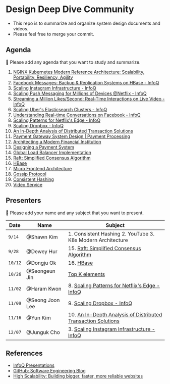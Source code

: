 # Design Deep Dive Community

- This repo is to summarize and organize system design documents and videos.
- Please feel free to merge your commit.

## Agenda

🌿 Please add any agenda that you want to study and summarize.

1. [NGINX Kubernetes Modern Reference Architecture: Scalability, Portability, Resiliency, Agility](./01-nginx-k8s-modern-ref-architecture-scalability-resiliency/)
2. [Facebook Messages: Backup & Replication Systems on HBase - InfoQ](https://www.infoq.com/presentations/facebook-backup/)
3. [Scaling Instagram Infrastructure - InfoQ](https://www.infoq.com/presentations/instagram-scale-infrastructure/)
4. [Scaling Push Messaging for Millions of Devices @Netflix - InfoQ](https://www.infoq.com/presentations/neflix-push-messaging-scale/?useSponsorshipSuggestions=true)
5. [Streaming a Million Likes/Second: Real-Time Interactions on Live Video - InfoQ](https://www.infoq.com/presentations/linkedin-play-akka-distributed-systems/#idp_register/)
6. [Scaling Uber's Elasticsearch Clusters - InfoQ](https://www.infoq.com/presentations/uber-elasticsearch-clusters/?useSponsorshipSuggestions=true)
7. [Understanding Real-time Conversations on Facebook - InfoQ](https://www.infoq.com/presentations/facebook-real-time-conversations/)
8. [Scaling Patterns for Netflix's Edge - InfoQ](https://www.infoq.com/presentations/netflix-edge-scalability-patterns/)
9. [Scaling Dropbox - InfoQ](https://www.infoq.com/presentations/dropbox-infrastructure/)
10. [An In-Depth Analysis of Distributed Transaction Solutions
    ](https://www.alibabacloud.com/blog/an-in-depth-analysis-of-distributed-transaction-solutions_597232)
11. [Payment Gateway System Design | Payment Processing](https://youtu.be/NxjGFIgFCbg)
12. [Architecting a Modern Financial Institution](https://youtu.be/VYuToviSx5Q)
13. [Designing a Payment System](https://newsletter.pragmaticengineer.com/p/designing-a-payment-system)
14. [Global Load Balancer Implementation](https://docs.microsoft.com/en-us/azure/architecture/guide/technology-choices/load-balancing-overview)
15. [Raft: Simplified Consensus Algorithm](https://raft.github.io/raft.pdf)
16. [HBase](https://www.infoq.com/presentations/facebook-backup/)
17. [Micro Frontend Architecture](https://micro-frontends.org/)
18. [Gossip Protocol](https://www.educative.io/answers/what-is-gossip-protocol)
19. [Consistent Hashing](./19-consistent-hashing/)
20. [Video Service](./20-video-service/)

## Presenters

🌿 Please add your name and any subject that you want to present.

| Date    | Name            | Subject                                                                     |
| ------- | --------------- | --------------------------------------------------------------------------- |
| `9/14`  | @Shawn Kim      | 1. Consistent Hashing 2. YouTube 3. K8s Modern Architecture                 |
| `9/28`  | @Dewey Hur      | 15. [Raft: Simplified Consensus Algorithm](https://raft.github.io/raft.pdf) |
| `10/12` | @Dongju Ok      | 16. [HBase](https://www.infoq.com/presentations/facebook-backup/)           |
| `10/26` | @Seongeun Jin   | [Top K elements](https://serhatgiydiren.com/system-design-interview-top-k-problem-heavy-hitters/)          |
| `11/02` | @Haram Kwon     | 8. [Scaling Patterns for Netflix's Edge - InfoQ](https://www.infoq.com/presentations/netflix-edge-scalability-patterns/)|
| `11/09` | @Seong Joon Lee | 9. [Scaling Dropbox - InfoQ](https://www.infoq.com/presentations/dropbox-infrastructure/)|
| `11/16` | @Yun Kim        | 10. [An In-Depth Analysis of Distributed Transaction Solutions](https://tinyurl.com/25c3975k) |
| `12/07` | @Junguk Cho     | 3. [Scaling Instagram Infrastructure - InfoQ](https://www.infoq.com/presentations/instagram-scale-infrastructure/) |

## References

- [InfoQ Presentations](https://www.infoq.com/presentations/)
- [GitHub: Software Engineering Blog](https://github.com/kilimchoi/engineering-blogs)
- [High Scalability: Building bigger, faster, more reliable websites](http://highscalability.com/all-time-favorites/)
